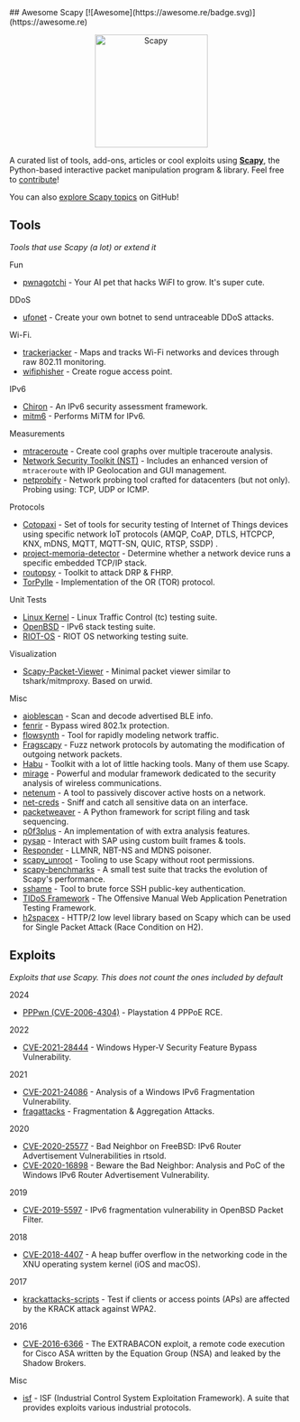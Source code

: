 <div class="github-widget" data-repo="secdev/awesome-scapy"></div>
## Awesome Scapy [![Awesome](https://awesome.re/badge.svg)](https://awesome.re)
<p align="center">
  <a href="https://scapy.net/"><img src="https://raw.githubusercontent.com/secdev/scapy/master/doc/scapy_logo.png" width="200" alt="Scapy" /></a>
</p>

A curated list of tools, add-ons, articles or cool exploits using **[Scapy](https://scapy.net)**, the Python-based interactive packet manipulation program & library. 
Feel free to [contribute](https://github.com/login?return_to=https%3A%2F%2Fgithub.com%2Fsecdev%2Fawesome-scapy%2Fedit%2Fmain%2FREADME.md)!

You can also [explore Scapy topics](https://github.com/topics/scapy) on GitHub!



## Tools

*Tools that use Scapy (a lot) or extend it*

Fun
- [pwnagotchi](https://github.com/evilsocket/pwnagotchi) - Your AI pet that hacks WiFI to grow. It's super cute.

DDoS
- [ufonet](https://github.com/epsylon/ufonet) - Create your own botnet to send untraceable DDoS attacks.

Wi-Fi.
- [trackerjacker](https://github.com/calebmadrigal/trackerjacker) - Maps and tracks Wi-Fi networks and devices through raw 802.11 monitoring.
- [wifiphisher](https://github.com/wifiphisher/wifiphisher) - Create rogue access point.

IPv6
- [Chiron](https://github.com/aatlasis/Chiron) - An IPv6 security assessment framework.
- [mitm6](https://github.com/fox-it/mitm6) - Performs MiTM for IPv6.

Measurements
- [mtraceroute](https://github.com/rwhalb/mtraceroute) - Create cool graphs over multiple traceroute analysis.
- [Network Security Toolkit (NST)](https://wiki.networksecuritytoolkit.org/nstwiki/index.php?title=HowTo_Use_The_Scapy:_Multi-Traceroute_-_MTR) - Includes an enhanced version of `mtraceroute` with IP Geolocation and GUI management.
- [netprobify](https://github.com/criteo/netprobify) - Network probing tool crafted for datacenters (but not only). Probing using: TCP, UDP or ICMP.

Protocols
- [Cotopaxi](https://github.com/Samsung/cotopaxi) - Set of tools for security testing of Internet of Things devices using specific network IoT protocols (AMQP, CoAP, DTLS, HTCPCP, KNX, mDNS, MQTT, MQTT-SN, QUIC, RTSP, SSDP) .
- [project-memoria-detector](https://github.com/Forescout/project-memoria-detector) - Determine whether a network device runs a specific embedded TCP/IP stack.
- [routopsy](https://github.com/sensepost/routopsy) - Toolkit to attack DRP & FHRP.
- [TorPylle](https://github.com/cea-sec/TorPylle) - Implementation of the OR (TOR) protocol.

Unit Tests
- [Linux Kernel](https://github.com/torvalds/linux/blob/master/tools/testing/selftests/tc-testing/plugin-lib/scapyPlugin.py) - Linux Traffic Control (tc) testing suite.
- [OpenBSD](https://github.com/login?return_to=https%3A%2F%2Fgithub.com%2Fsearch%3Fq%3Dscapy%2Brepo%253Aopenbsd%252Fsrc%2Bpath%253Aregress%252F%26type%3DCode%26ref%3Dadvsearch%26l%3D%26l%3D) - IPv6 stack testing suite.
- [RIOT-OS](https://github.com/RIOT-OS/RIOT/search?l=Python&q=scapy&type=Code) - RIOT OS networking testing suite.

Visualization
- [Scapy-Packet-Viewer](https://pypi.org/project/scapy-packet-viewer/) - Minimal packet viewer similar to tshark/mitmproxy. Based on urwid.

Misc
- [aioblescan](https://github.com/frawau/aioblescan) - Scan and decode advertised BLE info.
- [fenrir](https://github.com/Orange-Cyberdefense/fenrir-ocd) - Bypass wired 802.1x protection.
- [flowsynth](https://github.com/secureworks/flowsynth) - Tool for rapidly modeling network traffic.
- [Fragscapy](https://github.com/AMOSSYS/Fragscapy) - Fuzz network protocols by automating the modification of outgoing network packets.
- [Habu](https://github.com/fportantier/habu) - Toolkit with a lot of little hacking tools. Many of them use Scapy.
- [mirage](https://redmine.laas.fr/projects/mirage) - Powerful and modular framework dedicated to the security analysis of wireless communications.
- [netenum](https://github.com/redcode-labs/Netenum) - A tool to passively discover active hosts on a network.
- [net-creds](https://github.com/DanMcInerney/net-creds) - Sniff and catch all sensitive data on an interface.
- [packetweaver](https://github.com/ANSSI-FR/packetweaver) - A Python framework for script filing and task sequencing.
- [p0f3plus](https://github.com/FlUxIuS/p0f3plus) - An implementation of with extra analysis features.
- [pysap](https://github.com/SecureAuthCorp/pysap) - Interact with SAP using custom built frames & tools.
- [Responder](https://github.com/SpiderLabs/Responder) -  LLMNR, NBT-NS and MDNS poisoner.
- [scapy\_unroot](https://github.com/scapy-unroot/scapy_unroot) - Tooling to use Scapy without root permissions.
- [scapy-benchmarks](https://github.com/gpotter2/scapy-benchmarks) - A small test suite that tracks the evolution of Scapy's performance.
- [sshame](https://github.com/HynekPetrak/sshame) - Tool to brute force SSH public-key authentication.
- [TIDoS Framework](https://github.com/0xInfection/TIDoS-Framework) - The Offensive Manual Web Application Penetration Testing Framework.
- [h2spacex](https://github.com/nxenon/h2spacex) - HTTP/2 low level library based on Scapy which can be used for Single Packet Attack (Race Condition on H2).

## Exploits

*Exploits that use Scapy. This does not count the ones included by default*

2024

- [PPPwn (CVE-2006-4304)](https://github.com/TheOfficialFloW/PPPwn) - Playstation 4 PPPoE RCE.

2022

- [CVE-2021-28444](http://blog.champtar.fr/VLAN0_LLC_SNAP) - Windows Hyper-V Security Feature Bypass Vulnerability.

2021

- [CVE-2021-24086](https://blog.quarkslab.com/analysis-of-a-windows-ipv6-fragmentation-vulnerability-cve-2021-24086.html) - Analysis of a Windows IPv6 Fragmentation Vulnerability.
- [fragattacks](https://github.com/vanhoefm/fragattacks) - Fragmentation & Aggregation Attacks.

2020

- [CVE-2020-25577](https://blog.quarkslab.com/bad-neighbor-on-freebsd-ipv6-router-advertisement-vulnerabilities-in-rtsold-cve-2020-25577.html) - Bad Neighbor on FreeBSD: IPv6 Router Advertisement Vulnerabilities in rtsold.
- [CVE-2020-16898](https://blog.quarkslab.com/beware-the-bad-neighbor-analysis-and-poc-of-the-windows-ipv6-router-advertisement-vulnerability-cve-2020-16898.html) - Beware the Bad Neighbor: Analysis and PoC of the Windows IPv6 Router Advertisement Vulnerability.

2019
- [CVE-2019-5597](https://www.synacktiv.com/ressources/Synacktiv_OpenBSD_PacketFilter_CVE-2019-5597_ipv6_frag.pdf) - IPv6 fragmentation vulnerability in OpenBSD Packet Filter.

2018

- [CVE-2018-4407](https://github.com/r3dxpl0it/CVE-2018-4407) - A heap buffer overflow in the networking code in the XNU operating system kernel (iOS and macOS).

2017
- [krackattacks-scripts](https://github.com/vanhoefm/krackattacks-scripts) - Test if clients or access points (APs) are affected by the KRACK attack against WPA2.

2016
- [CVE-2016-6366](https://github.com/RiskSense-Ops/CVE-2016-6366) - The EXTRABACON exploit, a remote code execution for Cisco ASA written by the Equation Group (NSA) and leaked by the Shadow Brokers.

Misc
- [isf](https://github.com/dark-lbp/isf) - ISF (Industrial Control System Exploitation Framework). A suite that provides exploits various industrial protocols.